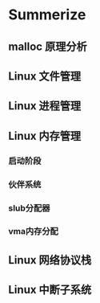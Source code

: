 # Summerize

## malloc 原理分析

## Linux 文件管理

## Linux 进程管理

## Linux 内存管理

### 启动阶段

### 伙伴系统

### slub分配器

### vma内存分配

## Linux 网络协议栈

## Linux 中断子系统
